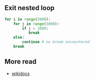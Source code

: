 ## Exit nested loop

```python
for i in range(5000):
    for j in range(3000):
        if j > 1000:
           break
    else: 
        continue # no break encountered
    break
```

## More read

- [wikidocs](https://wikidocs.net/12172)
